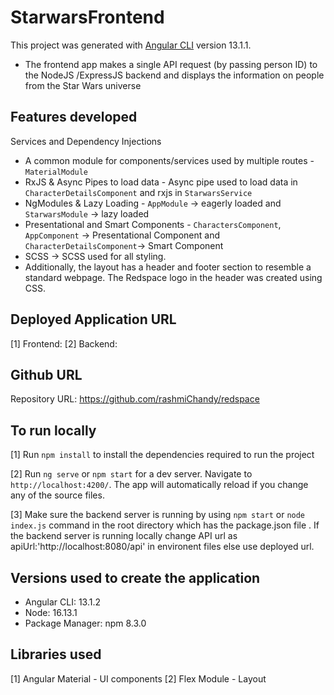 # StarwarsFrontend

This project was generated with [Angular CLI](https://github.com/angular/angular-cli) version 13.1.1.

* The frontend app makes a single API request (by passing person ID) to the NodeJS /ExpressJS backend and displays the information on people from the Star Wars universe

## Features developed

Services and Dependency Injections
* A common module for components/services used by multiple routes - `MaterialModule`
* RxJS & Async Pipes to load data - Async pipe used to load data in `CharacterDetailsComponent` and rxjs in `StarwarsService`
* NgModules & Lazy Loading - `AppModule` -> eagerly loaded and `StarwarsModule` -> lazy loaded
* Presentational and Smart Components - `CharactersComponent`, `AppComponent` -> Presentational Component and `CharacterDetailsComponent`-> Smart Component
* SCSS -> SCSS used for all styling. 
* Additionally, the layout has a header and footer section to resemble a standard webpage. The Redspace logo in the header was created using CSS.

## Deployed Application URL

[1] Frontend:
[2] Backend:

## Github URL
Repository URL: https://github.com/rashmiChandy/redspace

## To run locally

[1] Run `npm install` to install the dependencies required to run the project

[2] Run `ng serve` or `npm start` for a dev server. Navigate to `http://localhost:4200/`. The app will automatically reload if you change any of the source files.

[3] Make sure the backend server is running by using `npm start` or `node index.js` command in the root directory which has the package.json file . If the backend server is running locally change API url as apiUrl:'http://localhost:8080/api' in environent files else use deployed url.

## Versions used to create the application
* Angular CLI: 13.1.2
* Node: 16.13.1
* Package Manager: npm 8.3.0

## Libraries used
[1] Angular Material - UI components
[2] Flex Module - Layout
